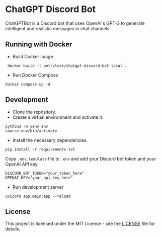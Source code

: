 # ChatGPT Discord Bot

ChatGPTBot is a Discord bot that uses OpenAI's GPT-3 to generate intelligent and realistic messages in chat channels.

## Running with Docker

* Build Docker image

```shell
 docker build -t petrvlcek/chatgpt-discord-bot:local . 
```

* Run Docker Compose
```shell
docker compose up -d
```

## Development

* Clone the repository.
* Create a virtual environment and activate it.

```shell
python3 -m venv env
source env/bin/activate
```

* Install the necessary dependencies.
```shell
pip install -r requirements.txt
```

Copy `.env.template` file to `.env` and add your Discord bot token and your OpenAI API key.

```
DISCORD_BOT_TOKEN="your_token_here"
OPENAI_KEY="your_api_key_here"
```

* Run development server
```shell
uvicorn app.main:app --reload
```

## License

This project is licensed under the MIT License - see the [LICENSE](LICENSE) file for details.